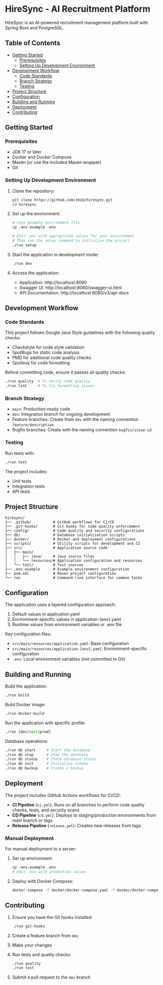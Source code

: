 # HireSync - AI Recruitment Platform

HireSync is an AI-powered recruitment management platform built with Spring Boot and PostgreSQL.

## Table of Contents

- [Getting Started](#getting-started)
  - [Prerequisites](#prerequisites)
  - [Setting Up Development Environment](#setting-up-development-environment)
- [Development Workflow](#development-workflow)
  - [Code Standards](#code-standards)
  - [Branch Strategy](#branch-strategy)
  - [Testing](#testing)
- [Project Structure](#project-structure)
- [Configuration](#configuration)
- [Building and Running](#building-and-running)
- [Deployment](#deployment)
- [Contributing](#contributing)

## Getting Started

### Prerequisites

- JDK 17 or later
- Docker and Docker Compose
- Maven (or use the included Maven wrapper)
- Git

### Setting Up Development Environment

1. Clone the repository:
   ```bash
   git clone https://github.com/zbib/hiresync.git
   cd hiresync
   ```

2. Set up the environment:
   ```bash
   # Copy example environment file
   cp .env.example .env
   
   # Edit .env with appropriate values for your environment
   # Then run the setup command to initialize the project
   ./run setup
   ```

3. Start the application in development mode:
   ```bash
   ./run dev
   ```

4. Access the application:
   - Application: http://localhost:8080
   - Swagger UI: http://localhost:8080/swagger-ui.html
   - API Documentation: http://localhost:8080/v3/api-docs

## Development Workflow

### Code Standards

This project follows Google Java Style guidelines with the following quality checks:
- Checkstyle for code style validation
- SpotBugs for static code analysis
- PMD for additional code quality checks
- Spotless for code formatting

Before committing code, ensure it passes all quality checks:
```bash
./run quality  # To verify code quality
./run lint     # To fix formatting issues
```

### Branch Strategy

- `main`: Production-ready code
- `dev`: Integration branch for ongoing development
- Feature branches: Create from `dev` with the naming convention `feature/description`
- Bugfix branches: Create with the naming convention `bugfix/issue-id`

### Testing

Run tests with:
```bash
./run test
```

The project includes:
- Unit tests
- Integration tests
- API tests

## Project Structure

```
hiresync/
├── .github/          # GitHub workflows for CI/CD
├── .git-hooks/       # Git hooks for code quality enforcement
├── config/           # Code quality and security configurations
├── db/               # Database initialization scripts
├── docker/           # Docker and deployment configurations
├── scripts/          # Utility scripts for development and CI
├── src/              # Application source code
│   ├── main/
│   │   ├── java/     # Java source files
│   │   └── resources/# Application configuration and resources
│   └── test/         # Test sources
├── .env.example      # Example environment configuration
├── pom.xml           # Maven project configuration
└── run               # Command-line interface for common tasks
```

## Configuration

The application uses a layered configuration approach:
1. Default values in application.yaml
2. Environment-specific values in application-{env}.yaml
3. Runtime values from environment variables or .env file

Key configuration files:
- `src/main/resources/application.yaml`: Base configuration
- `src/main/resources/application-{env}.yaml`: Environment-specific configuration
- `.env`: Local environment variables (not committed to Git)

## Building and Running

Build the application:
```bash
./run build
```

Build Docker image:
```bash
./run docker-build
```

Run the application with specific profile:
```bash
./run [dev|test|prod]
```

Database operations:
```bash
./run db start     # Start the database
./run db stop      # Stop the database
./run db status    # Check database status
./run db init      # Initialize schema
./run db backup    # Create a backup
```

## Deployment

The project includes GitHub Actions workflows for CI/CD:

- **CI Pipeline** (`ci.yml`): Runs on all branches to perform code quality checks, tests, and security scans
- **CD Pipeline** (`cd.yml`): Deploys to staging/production environments from main branch or tags
- **Release Pipeline** (`release.yml`): Creates new releases from tags

### Manual Deployment

For manual deployment to a server:

1. Set up environment:
   ```bash
   cp .env.example .env
   # Edit .env with production values
   ```

2. Deploy with Docker Compose:
   ```bash
   docker-compose -f docker/docker-compose.yaml -f docker/docker-compose.prod.yaml up -d
   ```

## Contributing

1. Ensure you have the Git hooks installed:
   ```bash
   ./run git-hooks
   ```

2. Create a feature branch from `dev`
3. Make your changes
4. Run tests and quality checks:
   ```bash
   ./run quality
   ./run test
   ```
5. Submit a pull request to the `dev` branch